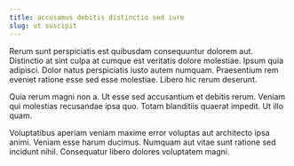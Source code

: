 ```yaml
---
title: accusamus debitis distinctio sed iure
slug: ut suscipit
---
```


Rerum sunt perspiciatis est quibusdam consequuntur dolorem aut. Distinctio at sint culpa at cumque est veritatis dolore molestiae. Ipsum quia adipisci. Dolor natus perspiciatis iusto autem numquam. Praesentium rem eveniet ratione esse sed esse molestiae. Libero hic rerum deserunt.

Quia rerum magni non a. Ut esse sed accusantium et debitis rerum. Veniam qui molestias recusandae ipsa quo. Totam blanditiis quaerat impedit. Ut illo quam.

Voluptatibus aperiam veniam maxime error voluptas aut architecto ipsa animi. Veniam esse harum ducimus. Numquam aut vitae sunt ratione sed incidunt nihil. Consequatur libero dolores voluptatem magni.
